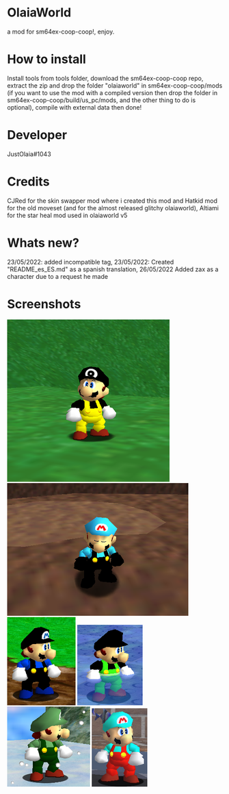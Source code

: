 # OlaiaWorld
a mod for sm64ex-coop-coop!, enjoy.
# How to install
Install tools from tools folder, download the sm64ex-coop-coop repo, extract the zip and drop the folder "olaiaworld" in sm64ex-coop-coop/mods (if you want to use the mod with a compiled version then drop the folder in sm64ex-coop-coop/build/us_pc/mods, and the other thing to do is optional), compile with external data then done!
# Developer
JustOlaia#1043
# Credits
CJRed for the skin swapper mod where i created this mod and Hatkid mod for the old moveset (and for the almost released glitchy olaiaworld), Altiami for the star heal mod used in olaiaworld v5
# Whats new?
23/05/2022: added incompatible tag, 23/05/2022: Created "README_es_ES.md" as a spanish translation, 26/05/2022 Added zax as a character due to a request he made
# Screenshots
![](images/olaia.png) ![](images/diego.png)
![](images/alex.png) ![](images/wisam.png) ![](images/emerald.png) ![](images/washiton.png)
